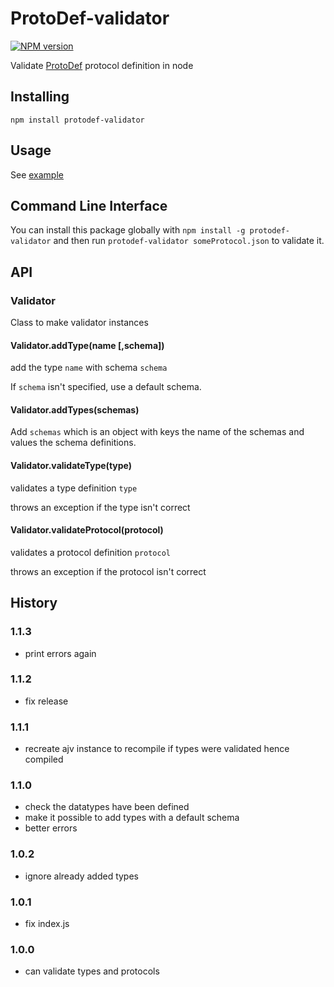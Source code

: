 # ProtoDef-validator
[![NPM version](https://img.shields.io/npm/v/protodef-validator.svg)](http://npmjs.com/package/protodef-validator)

Validate [ProtoDef](https://github.com/ProtoDef-io/ProtoDef) protocol definition in node

## Installing

```
npm install protodef-validator
```

## Usage

See [example](example.js)

## Command Line Interface

You can install this package globally with `npm install -g protodef-validator` and then run `protodef-validator someProtocol.json` to validate it.

## API

### Validator

Class to make validator instances

#### Validator.addType(name [,schema])

add the type `name` with schema `schema`

If `schema` isn't specified, use a default schema.

#### Validator.addTypes(schemas)

Add `schemas` which is an object with keys the name of the schemas and values the schema definitions.

#### Validator.validateType(type)

validates a type definition `type`

throws an exception if the type isn't correct

#### Validator.validateProtocol(protocol)

validates a protocol definition `protocol`

throws an exception if the protocol isn't correct

## History

### 1.1.3

* print errors again

### 1.1.2

* fix release

### 1.1.1

* recreate ajv instance to recompile if types were validated hence compiled

### 1.1.0

* check the datatypes have been defined
* make it possible to add types with a default schema
* better errors

### 1.0.2

* ignore already added types

### 1.0.1

* fix index.js

### 1.0.0

* can validate types and protocols
